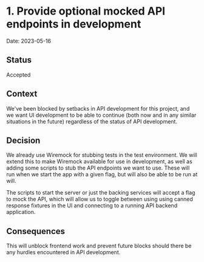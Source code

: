 # 1. Provide optional mocked API endpoints in development

Date: 2023-05-16

## Status

Accepted

## Context

We've been blocked by setbacks in API development for this project, and we want
UI development to be able to continue (both now and in any similar situations in
the future) regardless of the status of API development.

## Decision

We already use Wiremock for stubbing tests in the test environment. We will
extend this to make Wiremock available for use in development, as well as adding
some scripts to stub the API endpoints we want to use. These will run when we
start the app with a given flag, but will also be able to be run at will.

The scripts to start the server or just the backing services will accept a flag
to mock the API, which will allow us to toggle between using using canned
response fixtures in the UI and connecting to a running API backend application.

## Consequences

This will unblock frontend work and prevent future blocks should there be any
hurdles encountered in API development.
